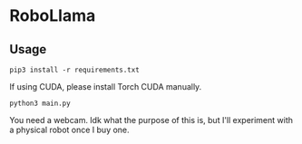 # RoboLlama
## Usage
```
pip3 install -r requirements.txt
```

If using CUDA, please install Torch CUDA manually.


```
python3 main.py
``` 

You need a webcam. Idk what the purpose of this is, but I'll experiment with a physical robot once I buy one.